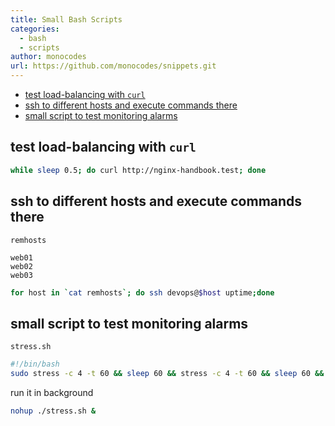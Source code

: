 ```yaml
---
title: Small Bash Scripts
categories:
  - bash
  - scripts
author: monocodes
url: https://github.com/monocodes/snippets.git
---
```


- [test load-balancing with `curl`](#test-load-balancing-with-curl)
- [ssh to different hosts and execute commands there](#ssh-to-different-hosts-and-execute-commands-there)
- [small script to test monitoring alarms](#small-script-to-test-monitoring-alarms)

## test load-balancing with `curl`

```sh
while sleep 0.5; do curl http://nginx-handbook.test; done
```

## ssh to different hosts and execute commands there

`remhosts`

```properties
web01
web02
web03
```

```sh
for host in `cat remhosts`; do ssh devops@$host uptime;done
```

## small script to test monitoring alarms

`stress.sh`

```sh
#!/bin/bash
sudo stress -c 4 -t 60 && sleep 60 && stress -c 4 -t 60 && sleep 60 && stress -c 4 -t 360 && sleep  && stress -c 4 -t 460 && sleep 30 && stress -c 4 -t 360 && sleep 60
```

run it in background

```sh
nohup ./stress.sh &
```
